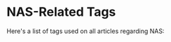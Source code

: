 # NAS-Related Tags

Here's a list of tags used on all articles regarding NAS:

<!-- material/tags -->